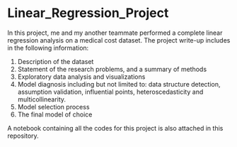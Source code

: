 # Linear_Regression_Project

In this project, me and my another teammate performed a complete linear regression analysis on a medical cost dataset. The project write-up includes in the following information:
1) Description of the dataset
2) Statement of the research problems, and a summary of methods 
3) Exploratory data analysis and visualizations 
4) Model diagnosis including but not limited to: data structure detection, assumption validation, influential points, heteroscedasticity and multicollinearity. 
5) Model selection process
6) The final model of choice 

A notebook containing all the codes for this project is also attached in this repository.